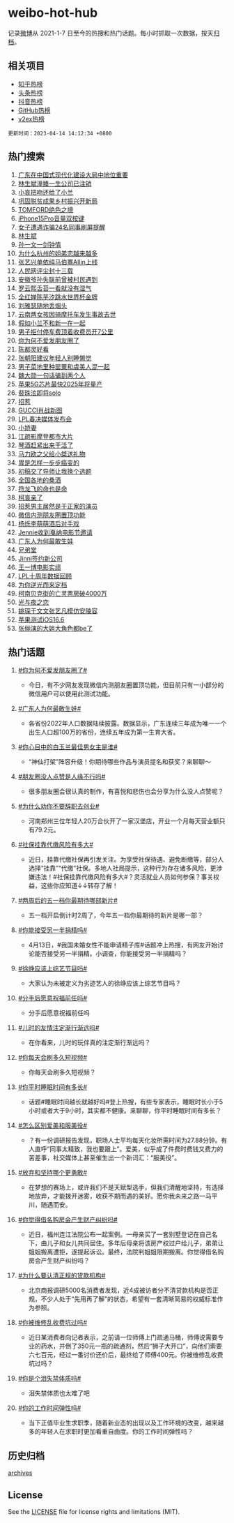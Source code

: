 # weibo-hot-hub

记录[微博](https://www.weibo.com)从 2021-1-7 日至今的热搜和热门话题。每小时抓取一次数据，按天[归档](archives)。

## 相关项目

- [知乎热榜](https://github.com/lonnyzhang423/zhihu-hot-hub)
- [头条热榜](https://github.com/lonnyzhang423/toutiao-hot-hub)
- [抖音热榜](https://github.com/lonnyzhang423/douyin-hot-hub)
- [GitHub热榜](https://github.com/lonnyzhang423/github-hot-hub)
- [v2ex热榜](https://github.com/lonnyzhang423/v2ex-hot-hub)


`更新时间：2023-04-14 14:12:34 +0800`

## 热门搜索

1. [广东在中国式现代化建设大局中地位重要](https://m.weibo.cn/search?containerid=100103type%3D1%26t%3D10%26q%3D%23%E5%B9%BF%E4%B8%9C%E5%9C%A8%E4%B8%AD%E5%9B%BD%E5%BC%8F%E7%8E%B0%E4%BB%A3%E5%8C%96%E5%BB%BA%E8%AE%BE%E5%A4%A7%E5%B1%80%E4%B8%AD%E5%9C%B0%E4%BD%8D%E9%87%8D%E8%A6%81%23&stream_entry_id=51&isnewpage=1&extparam=seat%3D1%26dgr%3D0%26cate%3D10103%26stream_entry_id%3D51%26pos%3D0%26c_type%3D51%26filter_type%3Drealtimehot%26display_time%3D1681452752%26pre_seqid%3D168145275296192719396&luicode=10000011&lfid=106003type%253D25%2526t%253D3%2526disable_hot%253D1%2526filter_type%253Drealtimehot)
1. [林生斌潼臻一生公司已注销](https://m.weibo.cn/search?containerid=100103type%3D1%26t%3D10%26q%3D%23%E6%9E%97%E7%94%9F%E6%96%8C%E6%BD%BC%E8%87%BB%E4%B8%80%E7%94%9F%E5%85%AC%E5%8F%B8%E5%B7%B2%E6%B3%A8%E9%94%80%23&stream_entry_id=31&isnewpage=1&extparam=seat%3D1%26flag%3D2%26dgr%3D0%26c_type%3D31%26stream_entry_id%3D31%26lcate%3D5001%26pos%3D0%26cate%3D5001%26q%3D%2523%25E6%259E%2597%25E7%2594%259F%25E6%2596%258C%25E6%25BD%25BC%25E8%2587%25BB%25E4%25B8%2580%25E7%2594%259F%25E5%2585%25AC%25E5%258F%25B8%25E5%25B7%25B2%25E6%25B3%25A8%25E9%2594%2580%2523%26band_rank%3D1%26realpos%3D1%26filter_type%3Drealtimehot%26display_time%3D1681452752%26pre_seqid%3D168145275296192719396&luicode=10000011&lfid=106003type%253D25%2526t%253D3%2526disable_hot%253D1%2526filter_type%253Drealtimehot)
1. [小哀把吻还给了小兰](https://m.weibo.cn/search?containerid=100103type%3D1%26t%3D10%26q%3D%23%E5%B0%8F%E5%93%80%E6%8A%8A%E5%90%BB%E8%BF%98%E7%BB%99%E4%BA%86%E5%B0%8F%E5%85%B0%23&stream_entry_id=31&isnewpage=1&extparam=seat%3D1%26flag%3D16%26dgr%3D0%26c_type%3D31%26stream_entry_id%3D31%26lcate%3D5001%26pos%3D1%26cate%3D5001%26q%3D%2523%25E5%25B0%258F%25E5%2593%2580%25E6%258A%258A%25E5%2590%25BB%25E8%25BF%2598%25E7%25BB%2599%25E4%25BA%2586%25E5%25B0%258F%25E5%2585%25B0%2523%26band_rank%3D2%26realpos%3D2%26filter_type%3Drealtimehot%26display_time%3D1681452752%26pre_seqid%3D168145275296192719396&luicode=10000011&lfid=106003type%253D25%2526t%253D3%2526disable_hot%253D1%2526filter_type%253Drealtimehot)
1. [巩固脱贫成果乡村振兴开新局](https://m.weibo.cn/search?containerid=100103type%3D1%26t%3D10%26q%3D%23%E5%B7%A9%E5%9B%BA%E8%84%B1%E8%B4%AB%E6%88%90%E6%9E%9C%E4%B9%A1%E6%9D%91%E6%8C%AF%E5%85%B4%E5%BC%80%E6%96%B0%E5%B1%80%23&stream_entry_id=31&isnewpage=1&extparam=seat%3D1%26flag%3D0%26dgr%3D0%26c_type%3D31%26stream_entry_id%3D31%26lcate%3D5001%26pos%3D2%26cate%3D5001%26q%3D%2523%25E5%25B7%25A9%25E5%259B%25BA%25E8%2584%25B1%25E8%25B4%25AB%25E6%2588%2590%25E6%259E%259C%25E4%25B9%25A1%25E6%259D%2591%25E6%258C%25AF%25E5%2585%25B4%25E5%25BC%2580%25E6%2596%25B0%25E5%25B1%2580%2523%26band_rank%3D3%26realpos%3D3%26filter_type%3Drealtimehot%26display_time%3D1681452752%26pre_seqid%3D168145275296192719396&luicode=10000011&lfid=106003type%253D25%2526t%253D3%2526disable_hot%253D1%2526filter_type%253Drealtimehot)
1. [TOMFORD绝色之境](https://m.weibo.cn/search?containerid=100103type%3D1%26t%3D10%26q%3D%23TOMFORD%E7%BB%9D%E8%89%B2%E4%B9%8B%E5%A2%83%23&stream_entry_id=31&isnewpage=1&extparam=seat%3D1%26dgr%3D0%26c_type%3D31%26stream_entry_id%3D31%26lcate%3D5001%26pos%3D3%26topic_ad%3D1%26cate%3D5001%26q%3D%2523TOMFORD%25E7%25BB%259D%25E8%2589%25B2%25E4%25B9%258B%25E5%25A2%2583%2523%26adid%3D186275%26band_rank%3D4%26filter_type%3Drealtimehot%26display_time%3D1681452752%26pre_seqid%3D168145275296192719396&luicode=10000011&lfid=106003type%253D25%2526t%253D3%2526disable_hot%253D1%2526filter_type%253Drealtimehot)
1. [iPhone15Pro音量双按键](https://m.weibo.cn/search?containerid=100103type%3D1%26t%3D10%26q%3D%23iPhone15Pro%E9%9F%B3%E9%87%8F%E5%8F%8C%E6%8C%89%E9%94%AE%23&stream_entry_id=31&isnewpage=1&extparam=seat%3D1%26flag%3D0%26dgr%3D0%26c_type%3D31%26stream_entry_id%3D31%26lcate%3D5001%26pos%3D4%26cate%3D5001%26q%3D%2523iPhone15Pro%25E9%259F%25B3%25E9%2587%258F%25E5%258F%258C%25E6%258C%2589%25E9%2594%25AE%2523%26band_rank%3D4%26realpos%3D4%26filter_type%3Drealtimehot%26display_time%3D1681452752%26pre_seqid%3D168145275296192719396&luicode=10000011&lfid=106003type%253D25%2526t%253D3%2526disable_hot%253D1%2526filter_type%253Drealtimehot)
1. [女子遭遇诈骗24名同事刷屏提醒](https://m.weibo.cn/search?containerid=100103type%3D1%26t%3D10%26q%3D%23%E5%A5%B3%E5%AD%90%E9%81%AD%E9%81%87%E8%AF%88%E9%AA%9724%E5%90%8D%E5%90%8C%E4%BA%8B%E5%88%B7%E5%B1%8F%E6%8F%90%E9%86%92%23&stream_entry_id=31&isnewpage=1&extparam=seat%3D1%26flag%3D1%26dgr%3D0%26c_type%3D31%26stream_entry_id%3D31%26lcate%3D5001%26pos%3D5%26cate%3D5001%26q%3D%2523%25E5%25A5%25B3%25E5%25AD%2590%25E9%2581%25AD%25E9%2581%2587%25E8%25AF%2588%25E9%25AA%259724%25E5%2590%258D%25E5%2590%258C%25E4%25BA%258B%25E5%2588%25B7%25E5%25B1%258F%25E6%258F%2590%25E9%2586%2592%2523%26band_rank%3D5%26realpos%3D5%26filter_type%3Drealtimehot%26display_time%3D1681452752%26pre_seqid%3D168145275296192719396&luicode=10000011&lfid=106003type%253D25%2526t%253D3%2526disable_hot%253D1%2526filter_type%253Drealtimehot)
1. [林生斌](https://m.weibo.cn/search?containerid=100103type%3D1%26t%3D10%26q%3D%E6%9E%97%E7%94%9F%E6%96%8C&stream_entry_id=31&isnewpage=1&extparam=seat%3D1%26flag%3D0%26dgr%3D0%26c_type%3D31%26stream_entry_id%3D31%26lcate%3D5001%26pos%3D6%26cate%3D5001%26q%3D%25E6%259E%2597%25E7%2594%259F%25E6%2596%258C%26band_rank%3D6%26realpos%3D6%26filter_type%3Drealtimehot%26display_time%3D1681452752%26pre_seqid%3D168145275296192719396&luicode=10000011&lfid=106003type%253D25%2526t%253D3%2526disable_hot%253D1%2526filter_type%253Drealtimehot)
1. [孙一文一剑钟情](https://m.weibo.cn/search?containerid=100103type%3D1%26t%3D10%26q%3D%23%E5%AD%99%E4%B8%80%E6%96%87%E4%B8%80%E5%89%91%E9%92%9F%E6%83%85%23&stream_entry_id=31&isnewpage=1&extparam=seat%3D1%26dgr%3D0%26c_type%3D31%26stream_entry_id%3D31%26lcate%3D5001%26pos%3D7%26cate%3D5001%26q%3D%2523%25E5%25AD%2599%25E4%25B8%2580%25E6%2596%2587%25E4%25B8%2580%25E5%2589%2591%25E9%2592%259F%25E6%2583%2585%2523%26adid%3D186321%26band_rank%3D7%26filter_type%3Drealtimehot%26display_time%3D1681452752%26pre_seqid%3D168145275296192719396&luicode=10000011&lfid=106003type%253D25%2526t%253D3%2526disable_hot%253D1%2526filter_type%253Drealtimehot)
1. [为什么杭州的姐弟恋越来越多](https://m.weibo.cn/search?containerid=100103type%3D1%26t%3D10%26q%3D%23%E4%B8%BA%E4%BB%80%E4%B9%88%E6%9D%AD%E5%B7%9E%E7%9A%84%E5%A7%90%E5%BC%9F%E6%81%8B%E8%B6%8A%E6%9D%A5%E8%B6%8A%E5%A4%9A%23&stream_entry_id=31&isnewpage=1&extparam=seat%3D1%26flag%3D0%26dgr%3D0%26c_type%3D31%26stream_entry_id%3D31%26lcate%3D5001%26pos%3D8%26cate%3D5001%26q%3D%2523%25E4%25B8%25BA%25E4%25BB%2580%25E4%25B9%2588%25E6%259D%25AD%25E5%25B7%259E%25E7%259A%2584%25E5%25A7%2590%25E5%25BC%259F%25E6%2581%258B%25E8%25B6%258A%25E6%259D%25A5%25E8%25B6%258A%25E5%25A4%259A%2523%26band_rank%3D7%26realpos%3D7%26filter_type%3Drealtimehot%26display_time%3D1681452752%26pre_seqid%3D168145275296192719396&luicode=10000011&lfid=106003type%253D25%2526t%253D3%2526disable_hot%253D1%2526filter_type%253Drealtimehot)
1. [张艺兴单依纯马伯骞Allin上线](https://m.weibo.cn/search?containerid=100103type%3D1%26t%3D10%26q%3D%23%E5%BC%A0%E8%89%BA%E5%85%B4%E5%8D%95%E4%BE%9D%E7%BA%AF%E9%A9%AC%E4%BC%AF%E9%AA%9EAllin%E4%B8%8A%E7%BA%BF%23&stream_entry_id=31&isnewpage=1&extparam=seat%3D1%26flag%3D1%26dgr%3D0%26c_type%3D31%26stream_entry_id%3D31%26lcate%3D5001%26pos%3D9%26cate%3D5001%26q%3D%2523%25E5%25BC%25A0%25E8%2589%25BA%25E5%2585%25B4%25E5%258D%2595%25E4%25BE%259D%25E7%25BA%25AF%25E9%25A9%25AC%25E4%25BC%25AF%25E9%25AA%259EAllin%25E4%25B8%258A%25E7%25BA%25BF%2523%26band_rank%3D8%26realpos%3D8%26filter_type%3Drealtimehot%26display_time%3D1681452752%26pre_seqid%3D168145275296192719396&luicode=10000011&lfid=106003type%253D25%2526t%253D3%2526disable_hot%253D1%2526filter_type%253Drealtimehot)
1. [人民网评尘封十三载](https://m.weibo.cn/search?containerid=100103type%3D1%26t%3D10%26q%3D%23%E4%BA%BA%E6%B0%91%E7%BD%91%E8%AF%84%E5%B0%98%E5%B0%81%E5%8D%81%E4%B8%89%E8%BD%BD%23&stream_entry_id=31&isnewpage=1&extparam=seat%3D1%26flag%3D1%26dgr%3D0%26c_type%3D31%26stream_entry_id%3D31%26lcate%3D5001%26pos%3D10%26cate%3D5001%26q%3D%2523%25E4%25BA%25BA%25E6%25B0%2591%25E7%25BD%2591%25E8%25AF%2584%25E5%25B0%2598%25E5%25B0%2581%25E5%258D%2581%25E4%25B8%2589%25E8%25BD%25BD%2523%26band_rank%3D9%26realpos%3D9%26filter_type%3Drealtimehot%26display_time%3D1681452752%26pre_seqid%3D168145275296192719396&luicode=10000011&lfid=106003type%253D25%2526t%253D3%2526disable_hot%253D1%2526filter_type%253Drealtimehot)
1. [安徽爷孙失联前曾被村民遇到](https://m.weibo.cn/search?containerid=100103type%3D1%26t%3D10%26q%3D%23%E5%AE%89%E5%BE%BD%E7%88%B7%E5%AD%99%E5%A4%B1%E8%81%94%E5%89%8D%E6%9B%BE%E8%A2%AB%E6%9D%91%E6%B0%91%E9%81%87%E5%88%B0%23&stream_entry_id=31&isnewpage=1&extparam=seat%3D1%26flag%3D0%26dgr%3D0%26c_type%3D31%26stream_entry_id%3D31%26lcate%3D5001%26pos%3D11%26cate%3D5001%26q%3D%2523%25E5%25AE%2589%25E5%25BE%25BD%25E7%2588%25B7%25E5%25AD%2599%25E5%25A4%25B1%25E8%2581%2594%25E5%2589%258D%25E6%259B%25BE%25E8%25A2%25AB%25E6%259D%2591%25E6%25B0%2591%25E9%2581%2587%25E5%2588%25B0%2523%26band_rank%3D10%26realpos%3D10%26filter_type%3Drealtimehot%26display_time%3D1681452752%26pre_seqid%3D168145275296192719396&luicode=10000011&lfid=106003type%253D25%2526t%253D3%2526disable_hot%253D1%2526filter_type%253Drealtimehot)
1. [罗云熙舌苔一看就没有湿气](https://m.weibo.cn/search?containerid=100103type%3D1%26t%3D10%26q%3D%23%E7%BD%97%E4%BA%91%E7%86%99%E8%88%8C%E8%8B%94%E4%B8%80%E7%9C%8B%E5%B0%B1%E6%B2%A1%E6%9C%89%E6%B9%BF%E6%B0%94%23&stream_entry_id=31&isnewpage=1&extparam=seat%3D1%26flag%3D0%26dgr%3D0%26c_type%3D31%26stream_entry_id%3D31%26lcate%3D5001%26pos%3D12%26cate%3D5001%26q%3D%2523%25E7%25BD%2597%25E4%25BA%2591%25E7%2586%2599%25E8%2588%258C%25E8%258B%2594%25E4%25B8%2580%25E7%259C%258B%25E5%25B0%25B1%25E6%25B2%25A1%25E6%259C%2589%25E6%25B9%25BF%25E6%25B0%2594%2523%26band_rank%3D11%26realpos%3D11%26filter_type%3Drealtimehot%26display_time%3D1681452752%26pre_seqid%3D168145275296192719396&luicode=10000011&lfid=106003type%253D25%2526t%253D3%2526disable_hot%253D1%2526filter_type%253Drealtimehot)
1. [全红婵陈芋汐跳水世界杯金牌](https://m.weibo.cn/search?containerid=100103type%3D1%26t%3D10%26q%3D%23%E5%85%A8%E7%BA%A2%E5%A9%B5%E9%99%88%E8%8A%8B%E6%B1%90%E8%B7%B3%E6%B0%B4%E4%B8%96%E7%95%8C%E6%9D%AF%E9%87%91%E7%89%8C%23&stream_entry_id=31&isnewpage=1&extparam=seat%3D1%26flag%3D0%26dgr%3D0%26c_type%3D31%26stream_entry_id%3D31%26lcate%3D5001%26pos%3D13%26cate%3D5001%26q%3D%2523%25E5%2585%25A8%25E7%25BA%25A2%25E5%25A9%25B5%25E9%2599%2588%25E8%258A%258B%25E6%25B1%2590%25E8%25B7%25B3%25E6%25B0%25B4%25E4%25B8%2596%25E7%2595%258C%25E6%259D%25AF%25E9%2587%2591%25E7%2589%258C%2523%26band_rank%3D12%26realpos%3D12%26filter_type%3Drealtimehot%26display_time%3D1681452752%26pre_seqid%3D168145275296192719396&luicode=10000011&lfid=106003type%253D25%2526t%253D3%2526disable_hot%253D1%2526filter_type%253Drealtimehot)
1. [刘雅瑟随地丢烟头](https://m.weibo.cn/search?containerid=100103type%3D1%26t%3D10%26q%3D%23%E5%88%98%E9%9B%85%E7%91%9F%E9%9A%8F%E5%9C%B0%E4%B8%A2%E7%83%9F%E5%A4%B4%23&stream_entry_id=31&isnewpage=1&extparam=seat%3D1%26flag%3D1%26dgr%3D0%26c_type%3D31%26stream_entry_id%3D31%26lcate%3D5001%26pos%3D14%26cate%3D5001%26q%3D%2523%25E5%2588%2598%25E9%259B%2585%25E7%2591%259F%25E9%259A%258F%25E5%259C%25B0%25E4%25B8%25A2%25E7%2583%259F%25E5%25A4%25B4%2523%26band_rank%3D13%26realpos%3D13%26filter_type%3Drealtimehot%26display_time%3D1681452752%26pre_seqid%3D168145275296192719396&luicode=10000011&lfid=106003type%253D25%2526t%253D3%2526disable_hot%253D1%2526filter_type%253Drealtimehot)
1. [云南两女孩因骑摩托车发生事故去世](https://m.weibo.cn/search?containerid=100103type%3D1%26t%3D10%26q%3D%23%E4%BA%91%E5%8D%97%E4%B8%A4%E5%A5%B3%E5%AD%A9%E5%9B%A0%E9%AA%91%E6%91%A9%E6%89%98%E8%BD%A6%E5%8F%91%E7%94%9F%E4%BA%8B%E6%95%85%E5%8E%BB%E4%B8%96%23&stream_entry_id=31&isnewpage=1&extparam=seat%3D1%26flag%3D0%26dgr%3D0%26c_type%3D31%26stream_entry_id%3D31%26lcate%3D5001%26pos%3D15%26cate%3D5001%26q%3D%2523%25E4%25BA%2591%25E5%258D%2597%25E4%25B8%25A4%25E5%25A5%25B3%25E5%25AD%25A9%25E5%259B%25A0%25E9%25AA%2591%25E6%2591%25A9%25E6%2589%2598%25E8%25BD%25A6%25E5%258F%2591%25E7%2594%259F%25E4%25BA%258B%25E6%2595%2585%25E5%258E%25BB%25E4%25B8%2596%2523%26band_rank%3D14%26realpos%3D14%26filter_type%3Drealtimehot%26display_time%3D1681452752%26pre_seqid%3D168145275296192719396&luicode=10000011&lfid=106003type%253D25%2526t%253D3%2526disable_hot%253D1%2526filter_type%253Drealtimehot)
1. [假如小兰不和新一在一起](https://m.weibo.cn/search?containerid=100103type%3D1%26t%3D10%26q%3D%23%E5%81%87%E5%A6%82%E5%B0%8F%E5%85%B0%E4%B8%8D%E5%92%8C%E6%96%B0%E4%B8%80%E5%9C%A8%E4%B8%80%E8%B5%B7%23&stream_entry_id=31&isnewpage=1&extparam=seat%3D1%26flag%3D0%26dgr%3D0%26c_type%3D31%26stream_entry_id%3D31%26lcate%3D5001%26pos%3D16%26cate%3D5001%26q%3D%2523%25E5%2581%2587%25E5%25A6%2582%25E5%25B0%258F%25E5%2585%25B0%25E4%25B8%258D%25E5%2592%258C%25E6%2596%25B0%25E4%25B8%2580%25E5%259C%25A8%25E4%25B8%2580%25E8%25B5%25B7%2523%26band_rank%3D15%26realpos%3D15%26filter_type%3Drealtimehot%26display_time%3D1681452752%26pre_seqid%3D168145275296192719396&luicode=10000011&lfid=106003type%253D25%2526t%253D3%2526disable_hot%253D1%2526filter_type%253Drealtimehot)
1. [男子拒付停车费顶着收费员开7公里](https://m.weibo.cn/search?containerid=100103type%3D1%26t%3D10%26q%3D%23%E7%94%B7%E5%AD%90%E6%8B%92%E4%BB%98%E5%81%9C%E8%BD%A6%E8%B4%B9%E9%A1%B6%E7%9D%80%E6%94%B6%E8%B4%B9%E5%91%98%E5%BC%807%E5%85%AC%E9%87%8C%23&stream_entry_id=31&isnewpage=1&extparam=seat%3D1%26flag%3D1%26dgr%3D0%26c_type%3D31%26stream_entry_id%3D31%26lcate%3D5001%26pos%3D17%26cate%3D5001%26q%3D%2523%25E7%2594%25B7%25E5%25AD%2590%25E6%258B%2592%25E4%25BB%2598%25E5%2581%259C%25E8%25BD%25A6%25E8%25B4%25B9%25E9%25A1%25B6%25E7%259D%2580%25E6%2594%25B6%25E8%25B4%25B9%25E5%2591%2598%25E5%25BC%25807%25E5%2585%25AC%25E9%2587%258C%2523%26band_rank%3D16%26realpos%3D16%26filter_type%3Drealtimehot%26display_time%3D1681452752%26pre_seqid%3D168145275296192719396&luicode=10000011&lfid=106003type%253D25%2526t%253D3%2526disable_hot%253D1%2526filter_type%253Drealtimehot)
1. [你为何不爱发朋友圈了](https://m.weibo.cn/search?containerid=100103type%3D1%26t%3D10%26q%3D%23%E4%BD%A0%E4%B8%BA%E4%BD%95%E4%B8%8D%E7%88%B1%E5%8F%91%E6%9C%8B%E5%8F%8B%E5%9C%88%E4%BA%86%23&stream_entry_id=31&isnewpage=1&extparam=seat%3D1%26flag%3D0%26dgr%3D0%26c_type%3D31%26stream_entry_id%3D31%26lcate%3D5001%26pos%3D18%26cate%3D5001%26q%3D%2523%25E4%25BD%25A0%25E4%25B8%25BA%25E4%25BD%2595%25E4%25B8%258D%25E7%2588%25B1%25E5%258F%2591%25E6%259C%258B%25E5%258F%258B%25E5%259C%2588%25E4%25BA%2586%2523%26band_rank%3D17%26realpos%3D17%26filter_type%3Drealtimehot%26display_time%3D1681452752%26pre_seqid%3D168145275296192719396&luicode=10000011&lfid=106003type%253D25%2526t%253D3%2526disable_hot%253D1%2526filter_type%253Drealtimehot)
1. [陈都灵好看](https://m.weibo.cn/search?containerid=100103type%3D1%26t%3D10%26q%3D%E9%99%88%E9%83%BD%E7%81%B5%E5%A5%BD%E7%9C%8B&stream_entry_id=31&isnewpage=1&extparam=seat%3D1%26flag%3D0%26dgr%3D0%26c_type%3D31%26stream_entry_id%3D31%26lcate%3D5001%26pos%3D19%26cate%3D5001%26q%3D%25E9%2599%2588%25E9%2583%25BD%25E7%2581%25B5%25E5%25A5%25BD%25E7%259C%258B%26band_rank%3D18%26realpos%3D18%26filter_type%3Drealtimehot%26display_time%3D1681452752%26pre_seqid%3D168145275296192719396&luicode=10000011&lfid=106003type%253D25%2526t%253D3%2526disable_hot%253D1%2526filter_type%253Drealtimehot)
1. [张朝阳建议年轻人别睡懒觉](https://m.weibo.cn/search?containerid=100103type%3D1%26t%3D10%26q%3D%23%E5%BC%A0%E6%9C%9D%E9%98%B3%E5%BB%BA%E8%AE%AE%E5%B9%B4%E8%BD%BB%E4%BA%BA%E5%88%AB%E7%9D%A1%E6%87%92%E8%A7%89%23&stream_entry_id=31&isnewpage=1&extparam=seat%3D1%26flag%3D0%26dgr%3D0%26c_type%3D31%26stream_entry_id%3D31%26lcate%3D5001%26pos%3D20%26cate%3D5001%26q%3D%2523%25E5%25BC%25A0%25E6%259C%259D%25E9%2598%25B3%25E5%25BB%25BA%25E8%25AE%25AE%25E5%25B9%25B4%25E8%25BD%25BB%25E4%25BA%25BA%25E5%2588%25AB%25E7%259D%25A1%25E6%2587%2592%25E8%25A7%2589%2523%26band_rank%3D19%26realpos%3D19%26filter_type%3Drealtimehot%26display_time%3D1681452752%26pre_seqid%3D168145275296192719396&luicode=10000011&lfid=106003type%253D25%2526t%253D3%2526disable_hot%253D1%2526filter_type%253Drealtimehot)
1. [男子菜地里种罂粟和虞美人混一起](https://m.weibo.cn/search?containerid=100103type%3D1%26t%3D10%26q%3D%23%E7%94%B7%E5%AD%90%E8%8F%9C%E5%9C%B0%E9%87%8C%E7%A7%8D%E7%BD%82%E7%B2%9F%E5%92%8C%E8%99%9E%E7%BE%8E%E4%BA%BA%E6%B7%B7%E4%B8%80%E8%B5%B7%23&stream_entry_id=31&isnewpage=1&extparam=seat%3D1%26flag%3D1%26dgr%3D0%26c_type%3D31%26stream_entry_id%3D31%26lcate%3D5001%26pos%3D21%26cate%3D5001%26q%3D%2523%25E7%2594%25B7%25E5%25AD%2590%25E8%258F%259C%25E5%259C%25B0%25E9%2587%258C%25E7%25A7%258D%25E7%25BD%2582%25E7%25B2%259F%25E5%2592%258C%25E8%2599%259E%25E7%25BE%258E%25E4%25BA%25BA%25E6%25B7%25B7%25E4%25B8%2580%25E8%25B5%25B7%2523%26band_rank%3D20%26realpos%3D20%26filter_type%3Drealtimehot%26display_time%3D1681452752%26pre_seqid%3D168145275296192719396&luicode=10000011&lfid=106003type%253D25%2526t%253D3%2526disable_hot%253D1%2526filter_type%253Drealtimehot)
1. [魏大勋一句话骗到两个人](https://m.weibo.cn/search?containerid=100103type%3D1%26t%3D10%26q%3D%23%E9%AD%8F%E5%A4%A7%E5%8B%8B%E4%B8%80%E5%8F%A5%E8%AF%9D%E9%AA%97%E5%88%B0%E4%B8%A4%E4%B8%AA%E4%BA%BA%23&stream_entry_id=31&isnewpage=1&extparam=seat%3D1%26flag%3D1%26dgr%3D0%26c_type%3D31%26stream_entry_id%3D31%26lcate%3D5001%26pos%3D22%26cate%3D5001%26q%3D%2523%25E9%25AD%258F%25E5%25A4%25A7%25E5%258B%258B%25E4%25B8%2580%25E5%258F%25A5%25E8%25AF%259D%25E9%25AA%2597%25E5%2588%25B0%25E4%25B8%25A4%25E4%25B8%25AA%25E4%25BA%25BA%2523%26band_rank%3D21%26realpos%3D21%26filter_type%3Drealtimehot%26display_time%3D1681452752%26pre_seqid%3D168145275296192719396&luicode=10000011&lfid=106003type%253D25%2526t%253D3%2526disable_hot%253D1%2526filter_type%253Drealtimehot)
1. [苹果5G芯片最快2025年将量产](https://m.weibo.cn/search?containerid=100103type%3D1%26t%3D10%26q%3D%23%E8%8B%B9%E6%9E%9C5G%E8%8A%AF%E7%89%87%E6%9C%80%E5%BF%AB2025%E5%B9%B4%E5%B0%86%E9%87%8F%E4%BA%A7%23&stream_entry_id=31&isnewpage=1&extparam=seat%3D1%26flag%3D1%26dgr%3D0%26c_type%3D31%26stream_entry_id%3D31%26lcate%3D5001%26pos%3D23%26cate%3D5001%26q%3D%2523%25E8%258B%25B9%25E6%259E%259C5G%25E8%258A%25AF%25E7%2589%2587%25E6%259C%2580%25E5%25BF%25AB2025%25E5%25B9%25B4%25E5%25B0%2586%25E9%2587%258F%25E4%25BA%25A7%2523%26band_rank%3D22%26realpos%3D22%26filter_type%3Drealtimehot%26display_time%3D1681452752%26pre_seqid%3D168145275296192719396&luicode=10000011&lfid=106003type%253D25%2526t%253D3%2526disable_hot%253D1%2526filter_type%253Drealtimehot)
1. [裴珠泫即将solo](https://m.weibo.cn/search?containerid=100103type%3D1%26t%3D10%26q%3D%23%E8%A3%B4%E7%8F%A0%E6%B3%AB%E5%8D%B3%E5%B0%86solo%23&stream_entry_id=31&isnewpage=1&extparam=seat%3D1%26flag%3D0%26dgr%3D0%26c_type%3D31%26stream_entry_id%3D31%26lcate%3D5001%26pos%3D24%26cate%3D5001%26q%3D%2523%25E8%25A3%25B4%25E7%258F%25A0%25E6%25B3%25AB%25E5%258D%25B3%25E5%25B0%2586solo%2523%26band_rank%3D23%26realpos%3D23%26filter_type%3Drealtimehot%26display_time%3D1681452752%26pre_seqid%3D168145275296192719396&luicode=10000011&lfid=106003type%253D25%2526t%253D3%2526disable_hot%253D1%2526filter_type%253Drealtimehot)
1. [招惹](https://m.weibo.cn/search?containerid=100103type%3D1%26t%3D10%26q%3D%E6%8B%9B%E6%83%B9&stream_entry_id=31&isnewpage=1&extparam=seat%3D1%26flag%3D1%26dgr%3D0%26c_type%3D31%26stream_entry_id%3D31%26lcate%3D5001%26pos%3D25%26cate%3D5001%26q%3D%25E6%258B%259B%25E6%2583%25B9%26band_rank%3D24%26realpos%3D24%26filter_type%3Drealtimehot%26display_time%3D1681452752%26pre_seqid%3D168145275296192719396&luicode=10000011&lfid=106003type%253D25%2526t%253D3%2526disable_hot%253D1%2526filter_type%253Drealtimehot)
1. [GUCCI肖战新图](https://m.weibo.cn/search?containerid=100103type%3D1%26t%3D10%26q%3DGUCCI%E8%82%96%E6%88%98%E6%96%B0%E5%9B%BE&stream_entry_id=31&isnewpage=1&extparam=seat%3D1%26flag%3D1%26dgr%3D0%26c_type%3D31%26stream_entry_id%3D31%26lcate%3D5001%26pos%3D26%26cate%3D5001%26q%3DGUCCI%25E8%2582%2596%25E6%2588%2598%25E6%2596%25B0%25E5%259B%25BE%26band_rank%3D25%26realpos%3D25%26filter_type%3Drealtimehot%26display_time%3D1681452752%26pre_seqid%3D168145275296192719396&luicode=10000011&lfid=106003type%253D25%2526t%253D3%2526disable_hot%253D1%2526filter_type%253Drealtimehot)
1. [LPL春决媒体发布会](https://m.weibo.cn/search?containerid=100103type%3D1%26t%3D10%26q%3D%23LPL%E6%98%A5%E5%86%B3%E5%AA%92%E4%BD%93%E5%8F%91%E5%B8%83%E4%BC%9A%23&stream_entry_id=31&isnewpage=1&extparam=seat%3D1%26flag%3D1%26dgr%3D0%26c_type%3D31%26stream_entry_id%3D31%26lcate%3D5001%26pos%3D27%26cate%3D5001%26q%3D%2523LPL%25E6%2598%25A5%25E5%2586%25B3%25E5%25AA%2592%25E4%25BD%2593%25E5%258F%2591%25E5%25B8%2583%25E4%25BC%259A%2523%26band_rank%3D26%26realpos%3D26%26filter_type%3Drealtimehot%26display_time%3D1681452752%26pre_seqid%3D168145275296192719396&luicode=10000011&lfid=106003type%253D25%2526t%253D3%2526disable_hot%253D1%2526filter_type%253Drealtimehot)
1. [小娇妻](https://m.weibo.cn/search?containerid=100103type%3D1%26t%3D10%26q%3D%E5%B0%8F%E5%A8%87%E5%A6%BB&stream_entry_id=31&isnewpage=1&extparam=seat%3D1%26flag%3D1%26dgr%3D0%26c_type%3D31%26stream_entry_id%3D31%26lcate%3D5001%26pos%3D28%26cate%3D5001%26q%3D%25E5%25B0%258F%25E5%25A8%2587%25E5%25A6%25BB%26band_rank%3D27%26realpos%3D27%26filter_type%3Drealtimehot%26display_time%3D1681452752%26pre_seqid%3D168145275296192719396&luicode=10000011&lfid=106003type%253D25%2526t%253D3%2526disable_hot%253D1%2526filter_type%253Drealtimehot)
1. [江疏影摩登都市大片](https://m.weibo.cn/search?containerid=100103type%3D1%26t%3D10%26q%3D%23%E6%B1%9F%E7%96%8F%E5%BD%B1%E6%91%A9%E7%99%BB%E9%83%BD%E5%B8%82%E5%A4%A7%E7%89%87%23&stream_entry_id=31&isnewpage=1&extparam=seat%3D1%26flag%3D1%26dgr%3D0%26c_type%3D31%26stream_entry_id%3D31%26lcate%3D5001%26pos%3D29%26cate%3D5001%26q%3D%2523%25E6%25B1%259F%25E7%2596%258F%25E5%25BD%25B1%25E6%2591%25A9%25E7%2599%25BB%25E9%2583%25BD%25E5%25B8%2582%25E5%25A4%25A7%25E7%2589%2587%2523%26band_rank%3D28%26realpos%3D28%26filter_type%3Drealtimehot%26display_time%3D1681452752%26pre_seqid%3D168145275296192719396&luicode=10000011&lfid=106003type%253D25%2526t%253D3%2526disable_hot%253D1%2526filter_type%253Drealtimehot)
1. [琴酒赶紧出来干活了](https://m.weibo.cn/search?containerid=100103type%3D1%26t%3D10%26q%3D%23%E7%90%B4%E9%85%92%E8%B5%B6%E7%B4%A7%E5%87%BA%E6%9D%A5%E5%B9%B2%E6%B4%BB%E4%BA%86%23&stream_entry_id=31&isnewpage=1&extparam=seat%3D1%26flag%3D0%26dgr%3D0%26c_type%3D31%26stream_entry_id%3D31%26lcate%3D5001%26pos%3D30%26cate%3D5001%26q%3D%2523%25E7%2590%25B4%25E9%2585%2592%25E8%25B5%25B6%25E7%25B4%25A7%25E5%2587%25BA%25E6%259D%25A5%25E5%25B9%25B2%25E6%25B4%25BB%25E4%25BA%2586%2523%26band_rank%3D29%26realpos%3D29%26filter_type%3Drealtimehot%26display_time%3D1681452752%26pre_seqid%3D168145275296192719396&luicode=10000011&lfid=106003type%253D25%2526t%253D3%2526disable_hot%253D1%2526filter_type%253Drealtimehot)
1. [马力欧之父给小桀送礼物](https://m.weibo.cn/search?containerid=100103type%3D1%26t%3D10%26q%3D%23%E9%A9%AC%E5%8A%9B%E6%AC%A7%E4%B9%8B%E7%88%B6%E7%BB%99%E5%B0%8F%E6%A1%80%E9%80%81%E7%A4%BC%E7%89%A9%23&stream_entry_id=31&isnewpage=1&extparam=seat%3D1%26flag%3D1%26dgr%3D0%26c_type%3D31%26stream_entry_id%3D31%26lcate%3D5001%26pos%3D31%26cate%3D5001%26q%3D%2523%25E9%25A9%25AC%25E5%258A%259B%25E6%25AC%25A7%25E4%25B9%258B%25E7%2588%25B6%25E7%25BB%2599%25E5%25B0%258F%25E6%25A1%2580%25E9%2580%2581%25E7%25A4%25BC%25E7%2589%25A9%2523%26band_rank%3D30%26realpos%3D30%26filter_type%3Drealtimehot%26display_time%3D1681452752%26pre_seqid%3D168145275296192719396&luicode=10000011&lfid=106003type%253D25%2526t%253D3%2526disable_hot%253D1%2526filter_type%253Drealtimehot)
1. [胃是怎样一步步癌变的](https://m.weibo.cn/search?containerid=100103type%3D1%26t%3D10%26q%3D%23%E8%83%83%E6%98%AF%E6%80%8E%E6%A0%B7%E4%B8%80%E6%AD%A5%E6%AD%A5%E7%99%8C%E5%8F%98%E7%9A%84%23&stream_entry_id=31&isnewpage=1&extparam=seat%3D1%26flag%3D0%26dgr%3D0%26c_type%3D31%26stream_entry_id%3D31%26lcate%3D5001%26pos%3D32%26cate%3D5001%26q%3D%2523%25E8%2583%2583%25E6%2598%25AF%25E6%2580%258E%25E6%25A0%25B7%25E4%25B8%2580%25E6%25AD%25A5%25E6%25AD%25A5%25E7%2599%258C%25E5%258F%2598%25E7%259A%2584%2523%26band_rank%3D31%26realpos%3D31%26filter_type%3Drealtimehot%26display_time%3D1681452752%26pre_seqid%3D168145275296192719396&luicode=10000011&lfid=106003type%253D25%2526t%253D3%2526disable_hot%253D1%2526filter_type%253Drealtimehot)
1. [初稿交了导师让我换个选题](https://m.weibo.cn/search?containerid=100103type%3D1%26t%3D10%26q%3D%23%E5%88%9D%E7%A8%BF%E4%BA%A4%E4%BA%86%E5%AF%BC%E5%B8%88%E8%AE%A9%E6%88%91%E6%8D%A2%E4%B8%AA%E9%80%89%E9%A2%98%23&stream_entry_id=31&isnewpage=1&extparam=seat%3D1%26flag%3D0%26dgr%3D0%26c_type%3D31%26stream_entry_id%3D31%26lcate%3D5001%26pos%3D33%26cate%3D5001%26q%3D%2523%25E5%2588%259D%25E7%25A8%25BF%25E4%25BA%25A4%25E4%25BA%2586%25E5%25AF%25BC%25E5%25B8%2588%25E8%25AE%25A9%25E6%2588%2591%25E6%258D%25A2%25E4%25B8%25AA%25E9%2580%2589%25E9%25A2%2598%2523%26band_rank%3D32%26realpos%3D32%26filter_type%3Drealtimehot%26display_time%3D1681452752%26pre_seqid%3D168145275296192719396&luicode=10000011&lfid=106003type%253D25%2526t%253D3%2526disable_hot%253D1%2526filter_type%253Drealtimehot)
1. [全国各地的桑酒](https://m.weibo.cn/search?containerid=100103type%3D1%26t%3D10%26q%3D%23%E5%85%A8%E5%9B%BD%E5%90%84%E5%9C%B0%E7%9A%84%E6%A1%91%E9%85%92%23&stream_entry_id=31&isnewpage=1&extparam=seat%3D1%26flag%3D1%26dgr%3D0%26c_type%3D31%26stream_entry_id%3D31%26lcate%3D5001%26pos%3D34%26cate%3D5001%26q%3D%2523%25E5%2585%25A8%25E5%259B%25BD%25E5%2590%2584%25E5%259C%25B0%25E7%259A%2584%25E6%25A1%2591%25E9%2585%2592%2523%26band_rank%3D33%26realpos%3D33%26filter_type%3Drealtimehot%26display_time%3D1681452752%26pre_seqid%3D168145275296192719396&luicode=10000011&lfid=106003type%253D25%2526t%253D3%2526disable_hot%253D1%2526filter_type%253Drealtimehot)
1. [符龙飞的命也是命](https://m.weibo.cn/search?containerid=100103type%3D1%26t%3D10%26q%3D%23%E7%AC%A6%E9%BE%99%E9%A3%9E%E7%9A%84%E5%91%BD%E4%B9%9F%E6%98%AF%E5%91%BD%23&stream_entry_id=31&isnewpage=1&extparam=seat%3D1%26flag%3D1%26dgr%3D0%26c_type%3D31%26stream_entry_id%3D31%26lcate%3D5001%26pos%3D35%26cate%3D5001%26q%3D%2523%25E7%25AC%25A6%25E9%25BE%2599%25E9%25A3%259E%25E7%259A%2584%25E5%2591%25BD%25E4%25B9%259F%25E6%2598%25AF%25E5%2591%25BD%2523%26band_rank%3D34%26realpos%3D34%26filter_type%3Drealtimehot%26display_time%3D1681452752%26pre_seqid%3D168145275296192719396&luicode=10000011&lfid=106003type%253D25%2526t%253D3%2526disable_hot%253D1%2526filter_type%253Drealtimehot)
1. [柯哀亲了](https://m.weibo.cn/search?containerid=100103type%3D1%26t%3D10%26q%3D%E6%9F%AF%E5%93%80%E4%BA%B2%E4%BA%86&stream_entry_id=31&isnewpage=1&extparam=seat%3D1%26flag%3D0%26dgr%3D0%26c_type%3D31%26stream_entry_id%3D31%26lcate%3D5001%26pos%3D36%26cate%3D5001%26q%3D%25E6%259F%25AF%25E5%2593%2580%25E4%25BA%25B2%25E4%25BA%2586%26band_rank%3D35%26realpos%3D35%26filter_type%3Drealtimehot%26display_time%3D1681452752%26pre_seqid%3D168145275296192719396&luicode=10000011&lfid=106003type%253D25%2526t%253D3%2526disable_hot%253D1%2526filter_type%253Drealtimehot)
1. [招惹男主居然是于正家的演员](https://m.weibo.cn/search?containerid=100103type%3D1%26t%3D10%26q%3D%23%E6%8B%9B%E6%83%B9%E7%94%B7%E4%B8%BB%E5%B1%85%E7%84%B6%E6%98%AF%E4%BA%8E%E6%AD%A3%E5%AE%B6%E7%9A%84%E6%BC%94%E5%91%98%23&stream_entry_id=31&isnewpage=1&extparam=seat%3D1%26flag%3D1%26dgr%3D0%26c_type%3D31%26stream_entry_id%3D31%26lcate%3D5001%26pos%3D37%26cate%3D5001%26q%3D%2523%25E6%258B%259B%25E6%2583%25B9%25E7%2594%25B7%25E4%25B8%25BB%25E5%25B1%2585%25E7%2584%25B6%25E6%2598%25AF%25E4%25BA%258E%25E6%25AD%25A3%25E5%25AE%25B6%25E7%259A%2584%25E6%25BC%2594%25E5%2591%2598%2523%26band_rank%3D36%26realpos%3D36%26filter_type%3Drealtimehot%26display_time%3D1681452752%26pre_seqid%3D168145275296192719396&luicode=10000011&lfid=106003type%253D25%2526t%253D3%2526disable_hot%253D1%2526filter_type%253Drealtimehot)
1. [微信内测朋友圈置顶功能](https://m.weibo.cn/search?containerid=100103type%3D1%26t%3D10%26q%3D%23%E5%BE%AE%E4%BF%A1%E5%86%85%E6%B5%8B%E6%9C%8B%E5%8F%8B%E5%9C%88%E7%BD%AE%E9%A1%B6%E5%8A%9F%E8%83%BD%23&stream_entry_id=31&isnewpage=1&extparam=seat%3D1%26flag%3D0%26dgr%3D0%26c_type%3D31%26stream_entry_id%3D31%26lcate%3D5001%26pos%3D38%26cate%3D5001%26q%3D%2523%25E5%25BE%25AE%25E4%25BF%25A1%25E5%2586%2585%25E6%25B5%258B%25E6%259C%258B%25E5%258F%258B%25E5%259C%2588%25E7%25BD%25AE%25E9%25A1%25B6%25E5%258A%259F%25E8%2583%25BD%2523%26band_rank%3D37%26realpos%3D37%26filter_type%3Drealtimehot%26display_time%3D1681452752%26pre_seqid%3D168145275296192719396&luicode=10000011&lfid=106003type%253D25%2526t%253D3%2526disable_hot%253D1%2526filter_type%253Drealtimehot)
1. [杨烁李萌萌酒后对手戏](https://m.weibo.cn/search?containerid=100103type%3D1%26t%3D10%26q%3D%23%E6%9D%A8%E7%83%81%E6%9D%8E%E8%90%8C%E8%90%8C%E9%85%92%E5%90%8E%E5%AF%B9%E6%89%8B%E6%88%8F%23&stream_entry_id=31&isnewpage=1&extparam=seat%3D1%26flag%3D1%26dgr%3D0%26c_type%3D31%26stream_entry_id%3D31%26lcate%3D5001%26pos%3D39%26cate%3D5001%26q%3D%2523%25E6%259D%25A8%25E7%2583%2581%25E6%259D%258E%25E8%2590%258C%25E8%2590%258C%25E9%2585%2592%25E5%2590%258E%25E5%25AF%25B9%25E6%2589%258B%25E6%2588%258F%2523%26band_rank%3D38%26realpos%3D38%26filter_type%3Drealtimehot%26display_time%3D1681452752%26pre_seqid%3D168145275296192719396&luicode=10000011&lfid=106003type%253D25%2526t%253D3%2526disable_hot%253D1%2526filter_type%253Drealtimehot)
1. [Jennie收到戛纳电影节邀请](https://m.weibo.cn/search?containerid=100103type%3D1%26t%3D10%26q%3D%23Jennie%E6%94%B6%E5%88%B0%E6%88%9B%E7%BA%B3%E7%94%B5%E5%BD%B1%E8%8A%82%E9%82%80%E8%AF%B7%23&stream_entry_id=31&isnewpage=1&extparam=seat%3D1%26flag%3D0%26dgr%3D0%26c_type%3D31%26stream_entry_id%3D31%26lcate%3D5001%26pos%3D40%26cate%3D5001%26q%3D%2523Jennie%25E6%2594%25B6%25E5%2588%25B0%25E6%2588%259B%25E7%25BA%25B3%25E7%2594%25B5%25E5%25BD%25B1%25E8%258A%2582%25E9%2582%2580%25E8%25AF%25B7%2523%26band_rank%3D39%26realpos%3D39%26filter_type%3Drealtimehot%26display_time%3D1681452752%26pre_seqid%3D168145275296192719396&luicode=10000011&lfid=106003type%253D25%2526t%253D3%2526disable_hot%253D1%2526filter_type%253Drealtimehot)
1. [广东人为何最敢生娃](https://m.weibo.cn/search?containerid=100103type%3D1%26t%3D10%26q%3D%23%E5%B9%BF%E4%B8%9C%E4%BA%BA%E4%B8%BA%E4%BD%95%E6%9C%80%E6%95%A2%E7%94%9F%E5%A8%83%23&stream_entry_id=31&isnewpage=1&extparam=seat%3D1%26flag%3D0%26dgr%3D0%26c_type%3D31%26stream_entry_id%3D31%26lcate%3D5001%26pos%3D41%26cate%3D5001%26q%3D%2523%25E5%25B9%25BF%25E4%25B8%259C%25E4%25BA%25BA%25E4%25B8%25BA%25E4%25BD%2595%25E6%259C%2580%25E6%2595%25A2%25E7%2594%259F%25E5%25A8%2583%2523%26band_rank%3D40%26realpos%3D40%26filter_type%3Drealtimehot%26display_time%3D1681452752%26pre_seqid%3D168145275296192719396&luicode=10000011&lfid=106003type%253D25%2526t%253D3%2526disable_hot%253D1%2526filter_type%253Drealtimehot)
1. [兄弟堂](https://m.weibo.cn/search?containerid=100103type%3D1%26t%3D10%26q%3D%E5%85%84%E5%BC%9F%E5%A0%82&stream_entry_id=31&isnewpage=1&extparam=seat%3D1%26flag%3D1%26dgr%3D0%26c_type%3D31%26stream_entry_id%3D31%26lcate%3D5001%26pos%3D42%26cate%3D5001%26q%3D%25E5%2585%2584%25E5%25BC%259F%25E5%25A0%2582%26band_rank%3D41%26realpos%3D41%26filter_type%3Drealtimehot%26display_time%3D1681452752%26pre_seqid%3D168145275296192719396&luicode=10000011&lfid=106003type%253D25%2526t%253D3%2526disable_hot%253D1%2526filter_type%253Drealtimehot)
1. [Jinni签约新公司](https://m.weibo.cn/search?containerid=100103type%3D1%26t%3D10%26q%3D%23Jinni%E7%AD%BE%E7%BA%A6%E6%96%B0%E5%85%AC%E5%8F%B8%23&stream_entry_id=31&isnewpage=1&extparam=seat%3D1%26flag%3D0%26dgr%3D0%26c_type%3D31%26stream_entry_id%3D31%26lcate%3D5001%26pos%3D43%26cate%3D5001%26q%3D%2523Jinni%25E7%25AD%25BE%25E7%25BA%25A6%25E6%2596%25B0%25E5%2585%25AC%25E5%258F%25B8%2523%26band_rank%3D42%26realpos%3D42%26filter_type%3Drealtimehot%26display_time%3D1681452752%26pre_seqid%3D168145275296192719396&luicode=10000011&lfid=106003type%253D25%2526t%253D3%2526disable_hot%253D1%2526filter_type%253Drealtimehot)
1. [王一博电影实绩](https://m.weibo.cn/search?containerid=100103type%3D1%26t%3D10%26q%3D%23%E7%8E%8B%E4%B8%80%E5%8D%9A%E7%94%B5%E5%BD%B1%E5%AE%9E%E7%BB%A9%23&stream_entry_id=31&isnewpage=1&extparam=seat%3D1%26flag%3D1%26dgr%3D0%26c_type%3D31%26stream_entry_id%3D31%26lcate%3D5001%26pos%3D44%26cate%3D5001%26q%3D%2523%25E7%258E%258B%25E4%25B8%2580%25E5%258D%259A%25E7%2594%25B5%25E5%25BD%25B1%25E5%25AE%259E%25E7%25BB%25A9%2523%26band_rank%3D43%26realpos%3D43%26filter_type%3Drealtimehot%26display_time%3D1681452752%26pre_seqid%3D168145275296192719396&luicode=10000011&lfid=106003type%253D25%2526t%253D3%2526disable_hot%253D1%2526filter_type%253Drealtimehot)
1. [LPL十周年数据回顾](https://m.weibo.cn/search?containerid=100103type%3D1%26t%3D10%26q%3D%23LPL%E5%8D%81%E5%91%A8%E5%B9%B4%E6%95%B0%E6%8D%AE%E5%9B%9E%E9%A1%BE%23&stream_entry_id=31&isnewpage=1&extparam=seat%3D1%26flag%3D1%26dgr%3D0%26c_type%3D31%26stream_entry_id%3D31%26lcate%3D5001%26pos%3D45%26cate%3D5001%26q%3D%2523LPL%25E5%258D%2581%25E5%2591%25A8%25E5%25B9%25B4%25E6%2595%25B0%25E6%258D%25AE%25E5%259B%259E%25E9%25A1%25BE%2523%26band_rank%3D44%26realpos%3D44%26filter_type%3Drealtimehot%26display_time%3D1681452752%26pre_seqid%3D168145275296192719396&luicode=10000011&lfid=106003type%253D25%2526t%253D3%2526disable_hot%253D1%2526filter_type%253Drealtimehot)
1. [为你逆光而来定档](https://m.weibo.cn/search?containerid=100103type%3D1%26t%3D10%26q%3D%23%E4%B8%BA%E4%BD%A0%E9%80%86%E5%85%89%E8%80%8C%E6%9D%A5%E5%AE%9A%E6%A1%A3%23&stream_entry_id=31&isnewpage=1&extparam=seat%3D1%26flag%3D0%26dgr%3D0%26c_type%3D31%26stream_entry_id%3D31%26lcate%3D5001%26pos%3D46%26cate%3D5001%26q%3D%2523%25E4%25B8%25BA%25E4%25BD%25A0%25E9%2580%2586%25E5%2585%2589%25E8%2580%258C%25E6%259D%25A5%25E5%25AE%259A%25E6%25A1%25A3%2523%26band_rank%3D45%26realpos%3D45%26filter_type%3Drealtimehot%26display_time%3D1681452752%26pre_seqid%3D168145275296192719396&luicode=10000011&lfid=106003type%253D25%2526t%253D3%2526disable_hot%253D1%2526filter_type%253Drealtimehot)
1. [柯南贝克街的亡灵票房破4000万](https://m.weibo.cn/search?containerid=100103type%3D1%26t%3D10%26q%3D%23%E6%9F%AF%E5%8D%97%E8%B4%9D%E5%85%8B%E8%A1%97%E7%9A%84%E4%BA%A1%E7%81%B5%E7%A5%A8%E6%88%BF%E7%A0%B44000%E4%B8%87%23&stream_entry_id=31&isnewpage=1&extparam=seat%3D1%26flag%3D1%26dgr%3D0%26c_type%3D31%26stream_entry_id%3D31%26lcate%3D5001%26pos%3D47%26cate%3D5001%26q%3D%2523%25E6%259F%25AF%25E5%258D%2597%25E8%25B4%259D%25E5%2585%258B%25E8%25A1%2597%25E7%259A%2584%25E4%25BA%25A1%25E7%2581%25B5%25E7%25A5%25A8%25E6%2588%25BF%25E7%25A0%25B44000%25E4%25B8%2587%2523%26band_rank%3D46%26realpos%3D46%26filter_type%3Drealtimehot%26display_time%3D1681452752%26pre_seqid%3D168145275296192719396&luicode=10000011&lfid=106003type%253D25%2526t%253D3%2526disable_hot%253D1%2526filter_type%253Drealtimehot)
1. [光与夜之恋](https://m.weibo.cn/search?containerid=100103type%3D1%26t%3D10%26q%3D%E5%85%89%E4%B8%8E%E5%A4%9C%E4%B9%8B%E6%81%8B&stream_entry_id=31&isnewpage=1&extparam=seat%3D1%26flag%3D1%26dgr%3D0%26c_type%3D31%26stream_entry_id%3D31%26lcate%3D5001%26pos%3D48%26cate%3D5001%26q%3D%25E5%2585%2589%25E4%25B8%258E%25E5%25A4%259C%25E4%25B9%258B%25E6%2581%258B%26band_rank%3D47%26realpos%3D47%26filter_type%3Drealtimehot%26display_time%3D1681452752%26pre_seqid%3D168145275296192719396&luicode=10000011&lfid=106003type%253D25%2526t%253D3%2526disable_hot%253D1%2526filter_type%253Drealtimehot)
1. [姚琛于文文张艺凡模仿安陵容](https://m.weibo.cn/search?containerid=100103type%3D1%26t%3D10%26q%3D%23%E5%A7%9A%E7%90%9B%E4%BA%8E%E6%96%87%E6%96%87%E5%BC%A0%E8%89%BA%E5%87%A1%E6%A8%A1%E4%BB%BF%E5%AE%89%E9%99%B5%E5%AE%B9%23&stream_entry_id=31&isnewpage=1&extparam=seat%3D1%26flag%3D1%26dgr%3D0%26c_type%3D31%26stream_entry_id%3D31%26lcate%3D5001%26pos%3D49%26cate%3D5001%26q%3D%2523%25E5%25A7%259A%25E7%2590%259B%25E4%25BA%258E%25E6%2596%2587%25E6%2596%2587%25E5%25BC%25A0%25E8%2589%25BA%25E5%2587%25A1%25E6%25A8%25A1%25E4%25BB%25BF%25E5%25AE%2589%25E9%2599%25B5%25E5%25AE%25B9%2523%26band_rank%3D48%26realpos%3D48%26filter_type%3Drealtimehot%26display_time%3D1681452752%26pre_seqid%3D168145275296192719396&luicode=10000011&lfid=106003type%253D25%2526t%253D3%2526disable_hot%253D1%2526filter_type%253Drealtimehot)
1. [苹果测试iOS16.6](https://m.weibo.cn/search?containerid=100103type%3D1%26t%3D10%26q%3D%23%E8%8B%B9%E6%9E%9C%E6%B5%8B%E8%AF%95iOS16.6%23&stream_entry_id=31&isnewpage=1&extparam=seat%3D1%26flag%3D1%26dgr%3D0%26c_type%3D31%26stream_entry_id%3D31%26lcate%3D5001%26pos%3D50%26cate%3D5001%26q%3D%2523%25E8%258B%25B9%25E6%259E%259C%25E6%25B5%258B%25E8%25AF%2595iOS16.6%2523%26band_rank%3D49%26realpos%3D49%26filter_type%3Drealtimehot%26display_time%3D1681452752%26pre_seqid%3D168145275296192719396&luicode=10000011&lfid=106003type%253D25%2526t%253D3%2526disable_hot%253D1%2526filter_type%253Drealtimehot)
1. [张俪演的大姐大角色都be了](https://m.weibo.cn/search?containerid=100103type%3D1%26t%3D10%26q%3D%23%E5%BC%A0%E4%BF%AA%E6%BC%94%E7%9A%84%E5%A4%A7%E5%A7%90%E5%A4%A7%E8%A7%92%E8%89%B2%E9%83%BDbe%E4%BA%86%23&stream_entry_id=31&isnewpage=1&extparam=seat%3D1%26flag%3D1%26dgr%3D0%26c_type%3D31%26stream_entry_id%3D31%26lcate%3D5001%26pos%3D51%26cate%3D5001%26q%3D%2523%25E5%25BC%25A0%25E4%25BF%25AA%25E6%25BC%2594%25E7%259A%2584%25E5%25A4%25A7%25E5%25A7%2590%25E5%25A4%25A7%25E8%25A7%2592%25E8%2589%25B2%25E9%2583%25BDbe%25E4%25BA%2586%2523%26band_rank%3D50%26realpos%3D50%26filter_type%3Drealtimehot%26display_time%3D1681452752%26pre_seqid%3D168145275296192719396&luicode=10000011&lfid=106003type%253D25%2526t%253D3%2526disable_hot%253D1%2526filter_type%253Drealtimehot)

## 热门话题

1. [#你为何不爱发朋友圈了#](https://m.weibo.cn/search?containerid=231522type%3D1%26t%3D10%26q%3D%23%E4%BD%A0%E4%B8%BA%E4%BD%95%E4%B8%8D%E7%88%B1%E5%8F%91%E6%9C%8B%E5%8F%8B%E5%9C%88%E4%BA%86%23&stream_entry_id=128&isnewpage=1&extparam=seat%3D1%26cate%3D5004%26unitid%3D1681442272672%26dgr%3D0%26c_type%3D128%26lcate%3D5004%26pos%3D1-0-0%26display_time%3D1681452754%26pre_seqid%3D168145275421401757936&luicode=10000011&lfid=231648_-_4)
    - 今日，有不少网友发现微信内测朋友圈置顶功能，但目前只有一小部分的微信用户可以使用此测试功能。

1. [#广东人为何最敢生娃#](https://m.weibo.cn/search?containerid=231522type%3D1%26t%3D10%26q%3D%23%E5%B9%BF%E4%B8%9C%E4%BA%BA%E4%B8%BA%E4%BD%95%E6%9C%80%E6%95%A2%E7%94%9F%E5%A8%83%23&stream_entry_id=128&isnewpage=1&extparam=seat%3D1%26cate%3D5004%26unitid%3D1681431801264%26dgr%3D0%26c_type%3D128%26lcate%3D5004%26pos%3D1-0-1%26display_time%3D1681452754%26pre_seqid%3D168145275421401757936&luicode=10000011&lfid=231648_-_4)
    - 各省份2022年人口数据陆续披露。数据显示，广东连续三年成为唯一一个出生人口超100万的省份，连续五年成为第一生育大省。

1. [#你心目中的白玉兰最佳男女主是谁#](https://m.weibo.cn/search?containerid=231522type%3D1%26t%3D10%26q%3D%23%E4%BD%A0%E5%BF%83%E7%9B%AE%E4%B8%AD%E7%9A%84%E7%99%BD%E7%8E%89%E5%85%B0%E6%9C%80%E4%BD%B3%E7%94%B7%E5%A5%B3%E4%B8%BB%E6%98%AF%E8%B0%81%23&stream_entry_id=128&isnewpage=1&extparam=seat%3D1%26cate%3D5004%26unitid%3D1681290193808%26dgr%3D0%26c_type%3D128%26lcate%3D5004%26pos%3D1-0-2%26display_time%3D1681452754%26pre_seqid%3D168145275421401757936&luicode=10000011&lfid=231648_-_4)
    - “神仙打架”阵容升级！你期待哪些作品与演员提名和获奖？来聊聊～

1. [#朋友圈没人点赞是人缘不行吗#](https://m.weibo.cn/search?containerid=231522type%3D1%26t%3D10%26q%3D%23%E6%9C%8B%E5%8F%8B%E5%9C%88%E6%B2%A1%E4%BA%BA%E7%82%B9%E8%B5%9E%E6%98%AF%E4%BA%BA%E7%BC%98%E4%B8%8D%E8%A1%8C%E5%90%97%23&stream_entry_id=128&isnewpage=1&extparam=seat%3D1%26cate%3D5004%26unitid%3D1681448879083%26dgr%3D0%26c_type%3D128%26lcate%3D5004%26pos%3D1-0-3%26display_time%3D1681452754%26pre_seqid%3D168145275421401757936&luicode=10000011&lfid=231648_-_4)
    - 很多朋友圈会很认真的制作，有喜悦和悲伤也会分享为什么没人点赞呢？

1. [#为什么劝你不要辞职去创业#](https://m.weibo.cn/search?containerid=231522type%3D1%26t%3D10%26q%3D%23%E4%B8%BA%E4%BB%80%E4%B9%88%E5%8A%9D%E4%BD%A0%E4%B8%8D%E8%A6%81%E8%BE%9E%E8%81%8C%E5%8E%BB%E5%88%9B%E4%B8%9A%23&stream_entry_id=128&isnewpage=1&extparam=seat%3D1%26cate%3D5004%26unitid%3D1681341792390%26dgr%3D0%26c_type%3D128%26lcate%3D5004%26pos%3D1-0-4%26display_time%3D1681452754%26pre_seqid%3D168145275421401757936&luicode=10000011&lfid=231648_-_4)
    - 河南郑州三位年轻人20万合伙开了一家汉堡店，开业一个月每天营业额只有79.2元。

1. [#社保挂靠代缴风险有多大#](https://m.weibo.cn/search?containerid=231522type%3D1%26t%3D10%26q%3D%23%E7%A4%BE%E4%BF%9D%E6%8C%82%E9%9D%A0%E4%BB%A3%E7%BC%B4%E9%A3%8E%E9%99%A9%E6%9C%89%E5%A4%9A%E5%A4%A7%23&stream_entry_id=128&isnewpage=1&extparam=seat%3D1%26cate%3D5004%26unitid%3D1681438693952%26dgr%3D0%26c_type%3D128%26lcate%3D5004%26pos%3D1-0-5%26display_time%3D1681452754%26pre_seqid%3D168145275421401757936&luicode=10000011&lfid=231648_-_4)
    - 近日，挂靠代缴社保再引发关注。为享受社保待遇、避免断缴等，部分人选择“挂靠”“代缴”社保。多地人社局提示，这种行为存在诸多风险，更涉嫌违法！#社保挂靠代缴风险有多大#？灵活就业人员如何参保？事关权益，这些你应知道↓↓转存了解！

1. [#两周后的五一档你最期待哪部新片#](https://m.weibo.cn/search?containerid=231522type%3D1%26t%3D10%26q%3D%23%E4%B8%A4%E5%91%A8%E5%90%8E%E7%9A%84%E4%BA%94%E4%B8%80%E6%A1%A3%E4%BD%A0%E6%9C%80%E6%9C%9F%E5%BE%85%E5%93%AA%E9%83%A8%E6%96%B0%E7%89%87%23&stream_entry_id=128&isnewpage=1&extparam=seat%3D1%26cate%3D5004%26unitid%3D1681443181381%26dgr%3D0%26c_type%3D128%26lcate%3D5004%26pos%3D1-0-6%26display_time%3D1681452754%26pre_seqid%3D168145275421401757936&luicode=10000011&lfid=231648_-_4)
    - 五一档开启倒计时2周了，今年五一档你最期待的新片是哪一部？

1. [#你能接受另一半捐精吗#](https://m.weibo.cn/search?containerid=231522type%3D1%26t%3D10%26q%3D%23%E4%BD%A0%E8%83%BD%E6%8E%A5%E5%8F%97%E5%8F%A6%E4%B8%80%E5%8D%8A%E6%8D%90%E7%B2%BE%E5%90%97%23&stream_entry_id=128&isnewpage=1&extparam=seat%3D1%26cate%3D5004%26unitid%3D1681397328510%26dgr%3D0%26c_type%3D128%26lcate%3D5004%26pos%3D1-0-7%26display_time%3D1681452754%26pre_seqid%3D168145275421401757936&luicode=10000011&lfid=231648_-_4)
    - 4月13日，#我国未婚女性不能申请精子库#话题冲上热搜，有网友开始讨论能否接受另一半捐精。小调查，你能接受另一半捐精吗？

1. [#徐峥应该上综艺节目吗#](https://m.weibo.cn/search?containerid=231522type%3D1%26t%3D10%26q%3D%23%E5%BE%90%E5%B3%A5%E5%BA%94%E8%AF%A5%E4%B8%8A%E7%BB%BC%E8%89%BA%E8%8A%82%E7%9B%AE%E5%90%97%23&stream_entry_id=128&isnewpage=1&extparam=seat%3D1%26cate%3D5004%26unitid%3D1681383489212%26dgr%3D0%26c_type%3D128%26lcate%3D5004%26pos%3D1-0-8%26display_time%3D1681452754%26pre_seqid%3D168145275421401757936&luicode=10000011&lfid=231648_-_4)
    - 大家认为未被定义为劣迹艺人的徐峥应该上综艺节目吗？

1. [#分手后愿意祝福前任吗#](https://m.weibo.cn/search?containerid=231522type%3D1%26t%3D10%26q%3D%23%E5%88%86%E6%89%8B%E5%90%8E%E6%84%BF%E6%84%8F%E7%A5%9D%E7%A6%8F%E5%89%8D%E4%BB%BB%E5%90%97%23&stream_entry_id=128&isnewpage=1&extparam=seat%3D1%26cate%3D5004%26unitid%3D1681442576317%26dgr%3D0%26c_type%3D128%26lcate%3D5004%26pos%3D1-0-9%26display_time%3D1681452754%26pre_seqid%3D168145275421401757936&luicode=10000011&lfid=231648_-_4)
    - 分手后愿意祝福前任吗

1. [#儿时的友情注定渐行渐远吗#](https://m.weibo.cn/search?containerid=231522type%3D1%26t%3D10%26q%3D%23%E5%84%BF%E6%97%B6%E7%9A%84%E5%8F%8B%E6%83%85%E6%B3%A8%E5%AE%9A%E6%B8%90%E8%A1%8C%E6%B8%90%E8%BF%9C%E5%90%97%23&stream_entry_id=128&isnewpage=1&extparam=seat%3D1%26cate%3D5004%26unitid%3D1681377514509%26dgr%3D0%26c_type%3D128%26lcate%3D5004%26pos%3D1-0-10%26display_time%3D1681452754%26pre_seqid%3D168145275421401757936&luicode=10000011&lfid=231648_-_4)
    - 在你看来，儿时的玩伴真的注定渐行渐远吗？

1. [#你每天会刷多久短视频#](https://m.weibo.cn/search?containerid=231522type%3D1%26t%3D10%26q%3D%23%E4%BD%A0%E6%AF%8F%E5%A4%A9%E4%BC%9A%E5%88%B7%E5%A4%9A%E4%B9%85%E7%9F%AD%E8%A7%86%E9%A2%91%23&stream_entry_id=128&isnewpage=1&extparam=seat%3D1%26cate%3D5004%26unitid%3D1681443769464%26dgr%3D0%26c_type%3D128%26lcate%3D5004%26pos%3D1-0-11%26display_time%3D1681452754%26pre_seqid%3D168145275421401757936&luicode=10000011&lfid=231648_-_4)
    - 你每天会刷多久短视频？

1. [#你平时睡眠时间有多长#](https://m.weibo.cn/search?containerid=231522type%3D1%26t%3D10%26q%3D%23%E4%BD%A0%E5%B9%B3%E6%97%B6%E7%9D%A1%E7%9C%A0%E6%97%B6%E9%97%B4%E6%9C%89%E5%A4%9A%E9%95%BF%23&stream_entry_id=128&isnewpage=1&extparam=seat%3D1%26cate%3D5004%26unitid%3D1681443507954%26dgr%3D0%26c_type%3D128%26lcate%3D5004%26pos%3D1-0-12%26display_time%3D1681452754%26pre_seqid%3D168145275421401757936&luicode=10000011&lfid=231648_-_4)
    - 话题#睡眠时间越长就越好吗#登上热搜，有些专家表示，睡眠时长小于5小时或者大于9小时，其实都不健康。来聊聊，你平时睡眠时间有多长？

1. [#怎么区别爱美和服美役#](https://m.weibo.cn/search?containerid=231522type%3D1%26t%3D10%26q%3D%23%E6%80%8E%E4%B9%88%E5%8C%BA%E5%88%AB%E7%88%B1%E7%BE%8E%E5%92%8C%E6%9C%8D%E7%BE%8E%E5%BD%B9%23&stream_entry_id=128&isnewpage=1&extparam=seat%3D1%26cate%3D5004%26unitid%3D1681434790092%26dgr%3D0%26c_type%3D128%26lcate%3D5004%26pos%3D1-0-13%26display_time%3D1681452754%26pre_seqid%3D168145275421401757936&luicode=10000011&lfid=231648_-_4)
    - ？有一份调研报告发现，职场人士平均每天化妆所需时间为27.88分钟。有人直呼“同事太精致，我也要跟上”。爱美，似乎成了件费时费钱又费力的苦差事，社交媒体上甚至催生出一个新词汇：“服美役”。

1. [#放弃和坚持哪个更勇敢#](https://m.weibo.cn/search?containerid=231522type%3D1%26t%3D10%26q%3D%23%E6%94%BE%E5%BC%83%E5%92%8C%E5%9D%9A%E6%8C%81%E5%93%AA%E4%B8%AA%E6%9B%B4%E5%8B%87%E6%95%A2%23&stream_entry_id=128&isnewpage=1&extparam=seat%3D1%26cate%3D5004%26unitid%3D1681418285976%26dgr%3D0%26c_type%3D128%26lcate%3D5004%26pos%3D1-0-14%26display_time%3D1681452754%26pre_seqid%3D168145275421401757936&luicode=10000011&lfid=231648_-_4)
    - 在梦想的赛场上，或许我们不是天赋型选手，但我们清醒地坚持，有选择地放弃，才能拨开迷雾，收获不期而遇的美好。愿你我未来之路一马平川，随遇而安。

1. [#你觉得借名购房会产生财产纠纷吗#](https://m.weibo.cn/search?containerid=231522type%3D1%26t%3D10%26q%3D%23%E4%BD%A0%E8%A7%89%E5%BE%97%E5%80%9F%E5%90%8D%E8%B4%AD%E6%88%BF%E4%BC%9A%E4%BA%A7%E7%94%9F%E8%B4%A2%E4%BA%A7%E7%BA%A0%E7%BA%B7%E5%90%97%23&stream_entry_id=128&isnewpage=1&extparam=seat%3D1%26cate%3D5004%26unitid%3D1681313349178%26dgr%3D0%26c_type%3D128%26lcate%3D5004%26pos%3D1-0-15%26display_time%3D1681452754%26pre_seqid%3D168145275421401757936&luicode=10000011&lfid=231648_-_4)
    - 近日，福州连江法院公布一起案例。一母亲买了一套别墅登记在自己名下，由儿子和女儿共同居住。多年后母亲将该房产权过户给儿子，弟弟让姐姐搬离遭拒，遂提起诉讼。最终，法院判姐姐限期搬离。你觉得借名购房会产生财产纠纷吗？

1. [#为什么要认清正规的贷款机构#](https://m.weibo.cn/search?containerid=231522type%3D1%26t%3D10%26q%3D%23%E4%B8%BA%E4%BB%80%E4%B9%88%E8%A6%81%E8%AE%A4%E6%B8%85%E6%AD%A3%E8%A7%84%E7%9A%84%E8%B4%B7%E6%AC%BE%E6%9C%BA%E6%9E%84%23&stream_entry_id=128&isnewpage=1&extparam=seat%3D1%26cate%3D5004%26unitid%3D1681380202680%26dgr%3D0%26c_type%3D128%26lcate%3D5004%26pos%3D1-0-16%26display_time%3D1681452754%26pre_seqid%3D168145275421401757936&luicode=10000011&lfid=231648_-_4)
    - 北京商报调研5000名消费者发现，近4成被访者分不清贷款机构是否正规，不少人处于“先用再了解”的状态，希望有一套清晰简易的权威标准作为参照。

1. [#你被维修乱收费坑过吗#](https://m.weibo.cn/search?containerid=231522type%3D1%26t%3D10%26q%3D%23%E4%BD%A0%E8%A2%AB%E7%BB%B4%E4%BF%AE%E4%B9%B1%E6%94%B6%E8%B4%B9%E5%9D%91%E8%BF%87%E5%90%97%23&stream_entry_id=128&isnewpage=1&extparam=seat%3D1%26cate%3D5004%26unitid%3D1681308257919%26dgr%3D0%26c_type%3D128%26lcate%3D5004%26pos%3D1-0-17%26display_time%3D1681452754%26pre_seqid%3D168145275421401757936&luicode=10000011&lfid=231648_-_4)
    - 近日某消费者向记者表示，之前请一位师傅上门疏通马桶，师傅说需要专业的药水，并倒了350元一瓶的疏通剂，然后“狮子大开口”，向他们索要六七百元，经过一番讨价还价后，最终给了师傅400元。你被维修乱收费坑过吗？

1. [#你是个泪失禁体质吗#](https://m.weibo.cn/search?containerid=231522type%3D1%26t%3D10%26q%3D%23%E4%BD%A0%E6%98%AF%E4%B8%AA%E6%B3%AA%E5%A4%B1%E7%A6%81%E4%BD%93%E8%B4%A8%E5%90%97%23&stream_entry_id=128&isnewpage=1&extparam=seat%3D1%26cate%3D5004%26unitid%3D1681378101912%26dgr%3D0%26c_type%3D128%26lcate%3D5004%26pos%3D1-0-18%26display_time%3D1681452754%26pre_seqid%3D168145275421401757936&luicode=10000011&lfid=231648_-_4)
    - 泪失禁体质也太难了吧

1. [#你的工作时间弹性吗#](https://m.weibo.cn/search?containerid=231522type%3D1%26t%3D10%26q%3D%23%E4%BD%A0%E7%9A%84%E5%B7%A5%E4%BD%9C%E6%97%B6%E9%97%B4%E5%BC%B9%E6%80%A7%E5%90%97%23&stream_entry_id=128&isnewpage=1&extparam=seat%3D1%26cate%3D5004%26unitid%3D1681349907040%26dgr%3D0%26c_type%3D128%26lcate%3D5004%26pos%3D1-0-19%26display_time%3D1681452754%26pre_seqid%3D168145275421401757936&luicode=10000011&lfid=231648_-_4)
    - 当下正值毕业生求职季，随着新业态的出现以及工作环境的改变，越来越多的年轻人在求职时更加看重自由度。你的工作时间弹性吗？


## 历史归档

[archives](archives)

## License

See the [LICENSE](LICENSE) file for license rights and limitations (MIT).
